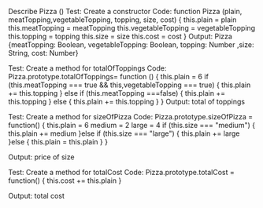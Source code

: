 Describe Pizza ()
Test: Create a constructor 
Code: function Pizza (plain, meatTopping,vegetableTopping, topping, size, cost) {
  this.plain = plain
  this.meatTopping = meatTopping
  this.vegetableTopping = vegetableTopping
  this.topping = topping
  this.size = size
  this.cost = cost
}
Output: Pizza {meatTopping: Boolean, vegetableTopping: Boolean, topping: Number ,size: String, cost: Number}

Test: Create a method for totalOfToppings
Code: Pizza.prototype.totalOfToppings= function () {
  this.plain = 6
  if (this.meatTopping === true && this,vegetableTopping === true) {
  this.plain += this.topping
  }
  else if (this.meatTopping ===false) {
    this.plain += this.topping
  }
  else {
    this.plain += this.topping
  }
}
Output: total of toppings


Test: Create a method for sizeOfPizza
Code: Pizza.prototype.sizeOfPizza = function() {
  this.plain = 6
  medium = 2
  large = 4
  if (this.size === "medium") {
    this.plain += medium
  }else if (this.size === "large") {
    this.plain += large
  }else {
    this.plain = this.plain
  }
}

Output: price of size

Test: Create a method for totalCost
Code: Pizza.prototype.totalCost = function() {
  this.cost += this.plain
}

Output: total cost